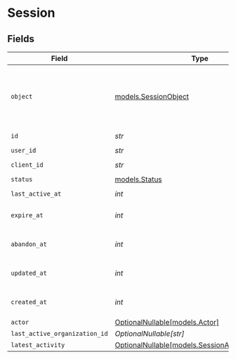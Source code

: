 # Session


## Fields

| Field                                                                                    | Type                                                                                     | Required                                                                                 | Description                                                                              | Example                                                                                  |
| ---------------------------------------------------------------------------------------- | ---------------------------------------------------------------------------------------- | ---------------------------------------------------------------------------------------- | ---------------------------------------------------------------------------------------- | ---------------------------------------------------------------------------------------- |
| `object`                                                                                 | [models.SessionObject](../models/sessionobject.md)                                       | :heavy_check_mark:                                                                       | String representing the object's type. Objects of the same type share the same value.<br/> | session                                                                                  |
| `id`                                                                                     | *str*                                                                                    | :heavy_check_mark:                                                                       | N/A                                                                                      | sess_123456789abcd                                                                       |
| `user_id`                                                                                | *str*                                                                                    | :heavy_check_mark:                                                                       | N/A                                                                                      | user_123456789abcd                                                                       |
| `client_id`                                                                              | *str*                                                                                    | :heavy_check_mark:                                                                       | N/A                                                                                      | client_123456789abcd                                                                     |
| `status`                                                                                 | [models.Status](../models/status.md)                                                     | :heavy_check_mark:                                                                       | N/A                                                                                      | active                                                                                   |
| `last_active_at`                                                                         | *int*                                                                                    | :heavy_check_mark:                                                                       | N/A                                                                                      | 1622471123                                                                               |
| `expire_at`                                                                              | *int*                                                                                    | :heavy_check_mark:                                                                       | Unix timestamp of expiration.<br/>                                                       | 1685471123                                                                               |
| `abandon_at`                                                                             | *int*                                                                                    | :heavy_check_mark:                                                                       | Unix timestamp of abandonment.<br/>                                                      | 1630471123                                                                               |
| `updated_at`                                                                             | *int*                                                                                    | :heavy_check_mark:                                                                       | Unix timestamp of last update.<br/>                                                      | 1622532323                                                                               |
| `created_at`                                                                             | *int*                                                                                    | :heavy_check_mark:                                                                       | Unix timestamp of creation.<br/>                                                         | 1622470000                                                                               |
| `actor`                                                                                  | [OptionalNullable[models.Actor]](../models/actor.md)                                     | :heavy_minus_sign:                                                                       | N/A                                                                                      | <nil>                                                                                    |
| `last_active_organization_id`                                                            | *OptionalNullable[str]*                                                                  | :heavy_minus_sign:                                                                       | N/A                                                                                      | org_123456789abcd                                                                        |
| `latest_activity`                                                                        | [OptionalNullable[models.SessionActivityResponse]](../models/sessionactivityresponse.md) | :heavy_minus_sign:                                                                       | N/A                                                                                      |                                                                                          |